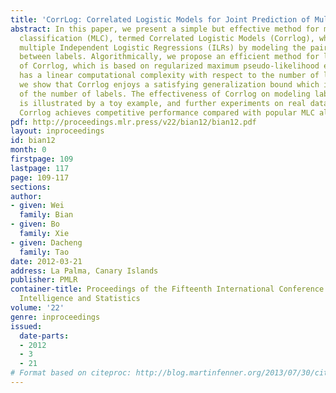 ```yaml
---
title: 'CorrLog: Correlated Logistic Models for Joint Prediction of Multiple Labels'
abstract: In this paper, we present a simple but effective method for multi-label
  classification (MLC), termed Correlated Logistic Models (Corrlog), which extends
  multiple Independent Logistic Regressions (ILRs) by modeling the pairwise correlation
  between labels. Algorithmically, we propose an efficient method for learning parameters
  of Corrlog, which is based on regularized maximum pseudo-likelihood estimation and
  has a linear computational complexity with respect to the number of labels. Theoretically,
  we show that Corrlog enjoys a satisfying generalization bound which is independent
  of the number of labels. The effectiveness of Corrlog on modeling label correlations
  is illustrated by a toy example, and further experiments on real data show that
  Corrlog achieves competitive performance compared with popular MLC algorithms.
pdf: http://proceedings.mlr.press/v22/bian12/bian12.pdf
layout: inproceedings
id: bian12
month: 0
firstpage: 109
lastpage: 117
page: 109-117
sections: 
author:
- given: Wei
  family: Bian
- given: Bo
  family: Xie
- given: Dacheng
  family: Tao
date: 2012-03-21
address: La Palma, Canary Islands
publisher: PMLR
container-title: Proceedings of the Fifteenth International Conference on Artificial
  Intelligence and Statistics
volume: '22'
genre: inproceedings
issued:
  date-parts:
  - 2012
  - 3
  - 21
# Format based on citeproc: http://blog.martinfenner.org/2013/07/30/citeproc-yaml-for-bibliographies/
---
```

